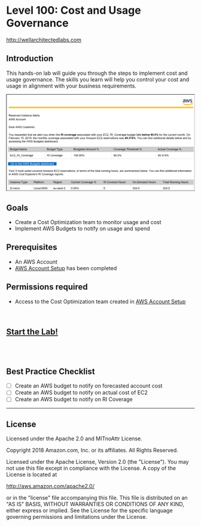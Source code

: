 # Level 100: Cost and Usage Governance
http://wellarchitectedlabs.com 

## Introduction
 This hands-on lab will guide you through the steps to implement cost and usage governance. The skills you learn will help you control your cost and usage in alignment with your business requirements.
 
![Images/AWSCostReadme.png](Images/AWSCostReadme.png)

## Goals
- Create a Cost Optimization team to monitor usage and cost
- Implement AWS Budgets to notify on usage and spend


## Prerequisites
- An AWS Account
- [AWS Account Setup](../100_1_AWS_Account_Setup/README.md) has been completed


## Permissions required
- Access to the Cost Optimization team created in [AWS Account Setup](../100_1_AWS_Account_Setup/README.md)


<BR>

## [Start the Lab!](Lab_Guide.md)

<BR>
<BR> 

## Best Practice Checklist 
- [ ] Create an AWS budget to notify on forecasted account cost
- [ ] Create an AWS budget to notify on actual cost of EC2
- [ ] Create an AWS budget to notify on RI Coverage

***

## License
Licensed under the Apache 2.0 and MITnoAttr License.

Copyright 2018 Amazon.com, Inc. or its affiliates. All Rights Reserved.

Licensed under the Apache License, Version 2.0 (the "License"). You may not use this file except in compliance with the License. A copy of the License is located at

http://aws.amazon.com/apache2.0/

or in the "license" file accompanying this file. This file is distributed on an "AS IS" BASIS, WITHOUT WARRANTIES OR CONDITIONS OF ANY KIND, either express or implied. See the License for the specific language governing permissions and limitations under the License.
